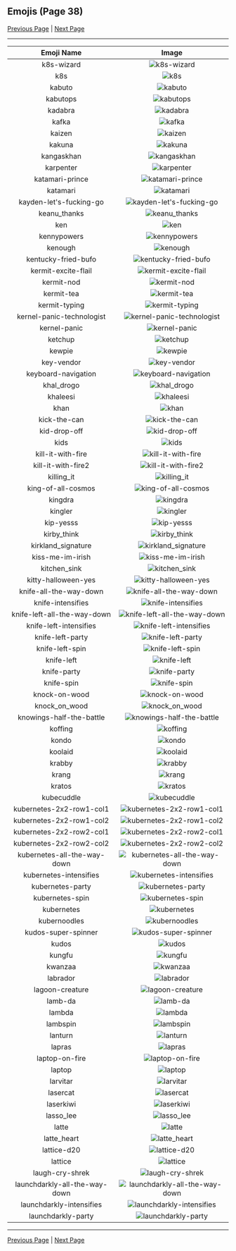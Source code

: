 
## Emojis (Page 38)

[Previous Page](/docs/hny/page-i-0037.md)
  | [Next Page](/docs/hny/page-l-0039.md)

<hr />

|Emoji Name|Image|
| :-: | :-: |
|k8s-wizard| ![k8s-wizard](/emojis/hny/k8s-wizard.png)|
|k8s| ![k8s](/emojis/hny/k8s.png)|
|kabuto| ![kabuto](/emojis/hny/kabuto.png)|
|kabutops| ![kabutops](/emojis/hny/kabutops.png)|
|kadabra| ![kadabra](/emojis/hny/kadabra.png)|
|kafka| ![kafka](/emojis/hny/kafka.png)|
|kaizen| ![kaizen](/emojis/hny/kaizen.png)|
|kakuna| ![kakuna](/emojis/hny/kakuna.png)|
|kangaskhan| ![kangaskhan](/emojis/hny/kangaskhan.png)|
|karpenter| ![karpenter](/emojis/hny/karpenter.png)|
|katamari-prince| ![katamari-prince](/emojis/hny/katamari-prince.gif)|
|katamari| ![katamari](/emojis/hny/katamari.gif)|
|kayden-let's-fucking-go| ![kayden-let's-fucking-go](/emojis/hny/kayden-let's-fucking-go.png)|
|keanu_thanks| ![keanu_thanks](/emojis/hny/keanu_thanks.gif)|
|ken| ![ken](/emojis/hny/ken.png)|
|kennypowers| ![kennypowers](/emojis/hny/kennypowers.png)|
|kenough| ![kenough](/emojis/hny/kenough.png)|
|kentucky-fried-bufo| ![kentucky-fried-bufo](/emojis/hny/kentucky-fried-bufo.png)|
|kermit-excite-flail| ![kermit-excite-flail](/emojis/hny/kermit-excite-flail.gif)|
|kermit-nod| ![kermit-nod](/emojis/hny/kermit-nod.gif)|
|kermit-tea| ![kermit-tea](/emojis/hny/kermit-tea.gif)|
|kermit-typing| ![kermit-typing](/emojis/hny/kermit-typing.gif)|
|kernel-panic-technologist| ![kernel-panic-technologist](/emojis/hny/kernel-panic-technologist.png)|
|kernel-panic| ![kernel-panic](/emojis/hny/kernel-panic.png)|
|ketchup| ![ketchup](/emojis/hny/ketchup.png)|
|kewpie| ![kewpie](/emojis/hny/kewpie.png)|
|key-vendor| ![key-vendor](/emojis/hny/key-vendor.png)|
|keyboard-navigation| ![keyboard-navigation](/emojis/hny/keyboard-navigation.png)|
|khal_drogo| ![khal_drogo](/emojis/hny/khal_drogo.png)|
|khaleesi| ![khaleesi](/emojis/hny/khaleesi.png)|
|khan| ![khan](/emojis/hny/khan.gif)|
|kick-the-can| ![kick-the-can](/emojis/hny/kick-the-can.png)|
|kid-drop-off| ![kid-drop-off](/emojis/hny/kid-drop-off.png)|
|kids| ![kids](/emojis/hny/kids.png)|
|kill-it-with-fire| ![kill-it-with-fire](/emojis/hny/kill-it-with-fire.gif)|
|kill-it-with-fire2| ![kill-it-with-fire2](/emojis/hny/kill-it-with-fire2.gif)|
|killing_it| ![killing_it](/emojis/hny/killing_it.jpg)|
|king-of-all-cosmos| ![king-of-all-cosmos](/emojis/hny/king-of-all-cosmos.png)|
|kingdra| ![kingdra](/emojis/hny/kingdra.png)|
|kingler| ![kingler](/emojis/hny/kingler.png)|
|kip-yesss| ![kip-yesss](/emojis/hny/kip-yesss.gif)|
|kirby_think| ![kirby_think](/emojis/hny/kirby_think.gif)|
|kirkland_signature| ![kirkland_signature](/emojis/hny/kirkland_signature.png)|
|kiss-me-im-irish| ![kiss-me-im-irish](/emojis/hny/kiss-me-im-irish.png)|
|kitchen_sink| ![kitchen_sink](/emojis/hny/kitchen_sink.png)|
|kitty-halloween-yes| ![kitty-halloween-yes](/emojis/hny/kitty-halloween-yes.png)|
|knife-all-the-way-down| ![knife-all-the-way-down](/emojis/hny/knife-all-the-way-down.gif)|
|knife-intensifies| ![knife-intensifies](/emojis/hny/knife-intensifies.gif)|
|knife-left-all-the-way-down| ![knife-left-all-the-way-down](/emojis/hny/knife-left-all-the-way-down.gif)|
|knife-left-intensifies| ![knife-left-intensifies](/emojis/hny/knife-left-intensifies.gif)|
|knife-left-party| ![knife-left-party](/emojis/hny/knife-left-party.gif)|
|knife-left-spin| ![knife-left-spin](/emojis/hny/knife-left-spin.gif)|
|knife-left| ![knife-left](/emojis/hny/knife-left.png)|
|knife-party| ![knife-party](/emojis/hny/knife-party.gif)|
|knife-spin| ![knife-spin](/emojis/hny/knife-spin.gif)|
|knock-on-wood| ![knock-on-wood](/emojis/hny/knock-on-wood.gif)|
|knock_on_wood| ![knock_on_wood](/emojis/hny/knock_on_wood.gif)|
|knowings-half-the-battle| ![knowings-half-the-battle](/emojis/hny/knowings-half-the-battle.gif)|
|koffing| ![koffing](/emojis/hny/koffing.png)|
|kondo| ![kondo](/emojis/hny/kondo.png)|
|koolaid| ![koolaid](/emojis/hny/koolaid.png)|
|krabby| ![krabby](/emojis/hny/krabby.png)|
|krang| ![krang](/emojis/hny/krang.png)|
|kratos| ![kratos](/emojis/hny/kratos.png)|
|kubecuddle| ![kubecuddle](/emojis/hny/kubecuddle.png)|
|kubernetes-2x2-row1-col1| ![kubernetes-2x2-row1-col1](/emojis/hny/kubernetes-2x2-row1-col1.png)|
|kubernetes-2x2-row1-col2| ![kubernetes-2x2-row1-col2](/emojis/hny/kubernetes-2x2-row1-col2.png)|
|kubernetes-2x2-row2-col1| ![kubernetes-2x2-row2-col1](/emojis/hny/kubernetes-2x2-row2-col1.png)|
|kubernetes-2x2-row2-col2| ![kubernetes-2x2-row2-col2](/emojis/hny/kubernetes-2x2-row2-col2.png)|
|kubernetes-all-the-way-down| ![kubernetes-all-the-way-down](/emojis/hny/kubernetes-all-the-way-down.gif)|
|kubernetes-intensifies| ![kubernetes-intensifies](/emojis/hny/kubernetes-intensifies.gif)|
|kubernetes-party| ![kubernetes-party](/emojis/hny/kubernetes-party.gif)|
|kubernetes-spin| ![kubernetes-spin](/emojis/hny/kubernetes-spin.gif)|
|kubernetes| ![kubernetes](/emojis/hny/kubernetes.png)|
|kubernoodles| ![kubernoodles](/emojis/hny/kubernoodles.png)|
|kudos-super-spinner| ![kudos-super-spinner](/emojis/hny/kudos-super-spinner.gif)|
|kudos| ![kudos](/emojis/hny/kudos.png)|
|kungfu| ![kungfu](/emojis/hny/kungfu.gif)|
|kwanzaa| ![kwanzaa](/emojis/hny/kwanzaa.png)|
|labrador| ![labrador](/emojis/hny/labrador.jpg)|
|lagoon-creature| ![lagoon-creature](/emojis/hny/lagoon-creature.png)|
|lamb-da| ![lamb-da](/emojis/hny/lamb-da.png)|
|lambda| ![lambda](/emojis/hny/lambda.png)|
|lambspin| ![lambspin](/emojis/hny/lambspin.gif)|
|lanturn| ![lanturn](/emojis/hny/lanturn.png)|
|lapras| ![lapras](/emojis/hny/lapras.png)|
|laptop-on-fire| ![laptop-on-fire](/emojis/hny/laptop-on-fire.gif)|
|laptop| ![laptop](/emojis/hny/laptop.png)|
|larvitar| ![larvitar](/emojis/hny/larvitar.png)|
|lasercat| ![lasercat](/emojis/hny/lasercat.jpg)|
|laserkiwi| ![laserkiwi](/emojis/hny/laserkiwi.jpg)|
|lasso_lee| ![lasso_lee](/emojis/hny/lasso_lee.jpg)|
|latte| ![latte](/emojis/hny/latte.png)|
|latte_heart| ![latte_heart](/emojis/hny/latte_heart.png)|
|lattice-d20| ![lattice-d20](/emojis/hny/lattice-d20.png)|
|lattice| ![lattice](/emojis/hny/lattice.png)|
|laugh-cry-shrek| ![laugh-cry-shrek](/emojis/hny/laugh-cry-shrek.png)|
|launchdarkly-all-the-way-down| ![launchdarkly-all-the-way-down](/emojis/hny/launchdarkly-all-the-way-down.gif)|
|launchdarkly-intensifies| ![launchdarkly-intensifies](/emojis/hny/launchdarkly-intensifies.gif)|
|launchdarkly-party| ![launchdarkly-party](/emojis/hny/launchdarkly-party.gif)|

<hr/>

[Previous Page](/docs/hny/page-i-0037.md)
  | [Next Page](/docs/hny/page-l-0039.md)